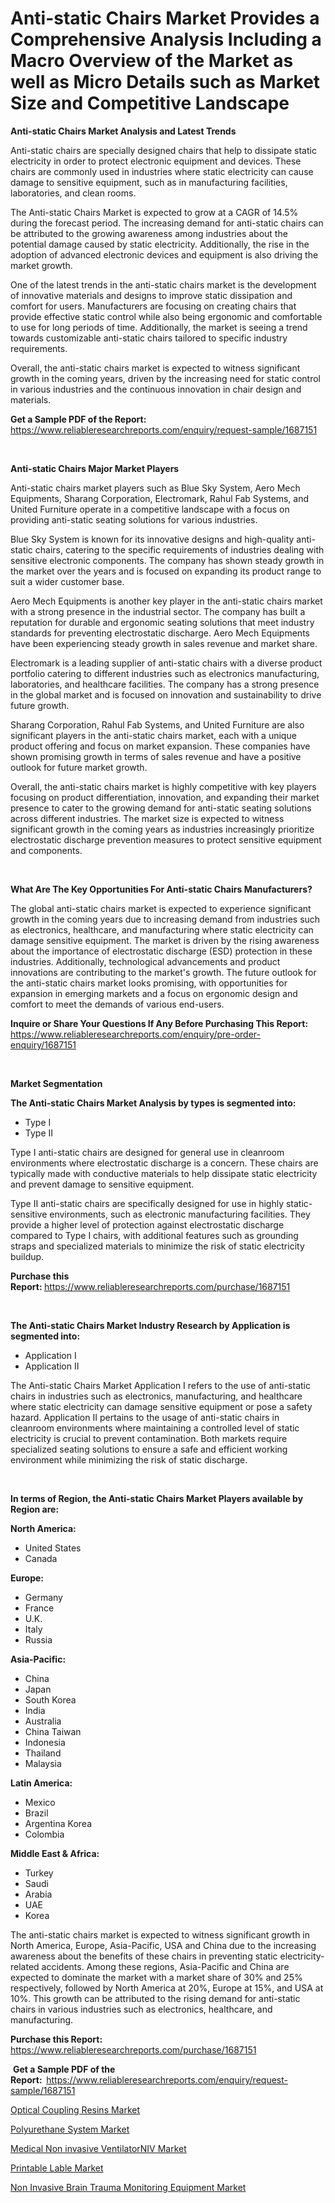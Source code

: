 <p><h1>Anti-static Chairs Market Provides a Comprehensive Analysis Including a Macro Overview of the Market as well as Micro Details such as Market Size and Competitive Landscape</h1></p><p><strong>Anti-static Chairs Market Analysis and Latest Trends</strong></p>
<p><p>Anti-static chairs are specially designed chairs that help to dissipate static electricity in order to protect electronic equipment and devices. These chairs are commonly used in industries where static electricity can cause damage to sensitive equipment, such as in manufacturing facilities, laboratories, and clean rooms.</p><p>The Anti-static Chairs Market is expected to grow at a CAGR of 14.5% during the forecast period. The increasing demand for anti-static chairs can be attributed to the growing awareness among industries about the potential damage caused by static electricity. Additionally, the rise in the adoption of advanced electronic devices and equipment is also driving the market growth.</p><p>One of the latest trends in the anti-static chairs market is the development of innovative materials and designs to improve static dissipation and comfort for users. Manufacturers are focusing on creating chairs that provide effective static control while also being ergonomic and comfortable to use for long periods of time. Additionally, the market is seeing a trend towards customizable anti-static chairs tailored to specific industry requirements.</p><p>Overall, the anti-static chairs market is expected to witness significant growth in the coming years, driven by the increasing need for static control in various industries and the continuous innovation in chair design and materials.</p></p>
<p><strong>Get a Sample PDF of the Report:&nbsp;</strong> <a href="https://www.reliableresearchreports.com/enquiry/request-sample/1687151">https://www.reliableresearchreports.com/enquiry/request-sample/1687151</a></p>
<p>&nbsp;</p>
<p><strong>Anti-static Chairs Major Market Players</strong></p>
<p><p>Anti-static chairs market players such as Blue Sky System, Aero Mech Equipments, Sharang Corporation, Electromark, Rahul Fab Systems, and United Furniture operate in a competitive landscape with a focus on providing anti-static seating solutions for various industries.</p><p>Blue Sky System is known for its innovative designs and high-quality anti-static chairs, catering to the specific requirements of industries dealing with sensitive electronic components. The company has shown steady growth in the market over the years and is focused on expanding its product range to suit a wider customer base.</p><p>Aero Mech Equipments is another key player in the anti-static chairs market with a strong presence in the industrial sector. The company has built a reputation for durable and ergonomic seating solutions that meet industry standards for preventing electrostatic discharge. Aero Mech Equipments have been experiencing steady growth in sales revenue and market share.</p><p>Electromark is a leading supplier of anti-static chairs with a diverse product portfolio catering to different industries such as electronics manufacturing, laboratories, and healthcare facilities. The company has a strong presence in the global market and is focused on innovation and sustainability to drive future growth.</p><p>Sharang Corporation, Rahul Fab Systems, and United Furniture are also significant players in the anti-static chairs market, each with a unique product offering and focus on market expansion. These companies have shown promising growth in terms of sales revenue and have a positive outlook for future market growth.</p><p>Overall, the anti-static chairs market is highly competitive with key players focusing on product differentiation, innovation, and expanding their market presence to cater to the growing demand for anti-static seating solutions across different industries. The market size is expected to witness significant growth in the coming years as industries increasingly prioritize electrostatic discharge prevention measures to protect sensitive equipment and components.</p></p>
<p>&nbsp;</p>
<p><strong>What Are The Key Opportunities For Anti-static Chairs Manufacturers?</strong></p>
<p><p>The global anti-static chairs market is expected to experience significant growth in the coming years due to increasing demand from industries such as electronics, healthcare, and manufacturing where static electricity can damage sensitive equipment. The market is driven by the rising awareness about the importance of electrostatic discharge (ESD) protection in these industries. Additionally, technological advancements and product innovations are contributing to the market's growth. The future outlook for the anti-static chairs market looks promising, with opportunities for expansion in emerging markets and a focus on ergonomic design and comfort to meet the demands of various end-users.</p></p>
<p><strong>Inquire or Share Your Questions If Any Before Purchasing This Report:</strong> <a href="https://www.reliableresearchreports.com/enquiry/pre-order-enquiry/1687151">https://www.reliableresearchreports.com/enquiry/pre-order-enquiry/1687151</a></p>
<p>&nbsp;</p>
<p><strong>Market Segmentation</strong></p>
<p><strong>The Anti-static Chairs Market Analysis by types is segmented into:</strong></p>
<p><ul><li>Type I</li><li>Type II</li></ul></p>
<p><p>Type I anti-static chairs are designed for general use in cleanroom environments where electrostatic discharge is a concern. These chairs are typically made with conductive materials to help dissipate static electricity and prevent damage to sensitive equipment. </p><p>Type II anti-static chairs are specifically designed for use in highly static-sensitive environments, such as electronic manufacturing facilities. They provide a higher level of protection against electrostatic discharge compared to Type I chairs, with additional features such as grounding straps and specialized materials to minimize the risk of static electricity buildup.</p></p>
<p><strong>Purchase this Report:&nbsp;</strong><a href="https://www.reliableresearchreports.com/purchase/1687151">https://www.reliableresearchreports.com/purchase/1687151</a></p>
<p>&nbsp;</p>
<p><strong>The Anti-static Chairs Market Industry Research by Application is segmented into:</strong></p>
<p><ul><li>Application I</li><li>Application II</li></ul></p>
<p><p>The Anti-static Chairs Market Application I refers to the use of anti-static chairs in industries such as electronics, manufacturing, and healthcare where static electricity can damage sensitive equipment or pose a safety hazard. Application II pertains to the usage of anti-static chairs in cleanroom environments where maintaining a controlled level of static electricity is crucial to prevent contamination. Both markets require specialized seating solutions to ensure a safe and efficient working environment while minimizing the risk of static discharge.</p></p>
<p>&nbsp;</p>
<p><strong>In terms of Region, the Anti-static Chairs Market Players available by Region are:</strong></p>
<p>
    <p> <strong> North America: </strong>
        <ul>
            <li>United States</li>
            <li>Canada</li>
        </ul>
        </p> 
    <p> <strong> Europe: </strong>
        <ul>
            <li>Germany</li>
            <li>France</li>
            <li>U.K.</li>
            <li>Italy</li>
            <li>Russia</li>
        </ul>
        </p> 
    <p> <strong> Asia-Pacific: </strong>
        <ul>
            <li>China</li>
            <li>Japan</li>
            <li>South Korea</li>
            <li>India</li>
            <li>Australia</li>
            <li>China Taiwan</li>
            <li>Indonesia</li>
            <li>Thailand</li>
            <li>Malaysia</li>
        </ul>
        </p> 
    <p> <strong> Latin America: </strong>
        <ul>
            <li>Mexico</li>
            <li>Brazil</li>
            <li>Argentina Korea</li>
            <li>Colombia</li>
        </ul>
        </p> 
    <p> <strong> Middle East & Africa: </strong>
        <ul>
            <li>Turkey</li>
            <li>Saudi</li>
            <li>Arabia</li>
            <li>UAE</li>
            <li>Korea</li>
        </ul>
    </p>
    </p>
<p><p>The anti-static chairs market is expected to witness significant growth in North America, Europe, Asia-Pacific, USA and China due to the increasing awareness about the benefits of these chairs in preventing static electricity-related accidents. Among these regions, Asia-Pacific and China are expected to dominate the market with a market share of 30% and 25% respectively, followed by North America at 20%, Europe at 15%, and USA at 10%. This growth can be attributed to the rising demand for anti-static chairs in various industries such as electronics, healthcare, and manufacturing.</p></p>
<p><strong>Purchase this Report: </strong><a href="https://www.reliableresearchreports.com/purchase/1687151">https://www.reliableresearchreports.com/purchase/1687151</a></p>
<p>&nbsp;<strong>Get a Sample PDF of the Report:&nbsp;&nbsp;</strong><a href="https://www.reliableresearchreports.com/enquiry/request-sample/1687151">https://www.reliableresearchreports.com/enquiry/request-sample/1687151</a></p>
<p><strong></strong></p>
<p><p><a href="https://github.com/Hazelklievgspy6vdcsmu106w/Market-Research-Report-List-1/blob/main/optical-coupling-resins-market.md">Optical Coupling Resins Market</a></p><p><a href="https://github.com/lubmix/Market-Research-Report-List-1/blob/main/polyurethane-system-market.md">Polyurethane System Market</a></p><p><a href="https://medium.com/@pierstaylor668/medical-non-invasive-ventilatorniv-market-insights-into-market-cagr-market-trends-and-growth-8c8e879a409a">Medical Non invasive VentilatorNIV Market</a></p><p><a href="https://issuu.com/reportprime-2/docs/printable-lable-market-size-2030.pptx">Printable Lable Market</a></p><p><a href="https://medium.com/@pierstaylor668/non-invasive-brain-trauma-monitoring-equipment-market-insight-market-trends-growth-forecasted-8b5e46430c77">Non Invasive Brain Trauma Monitoring Equipment Market</a></p></p>